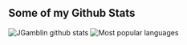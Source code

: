 ## Some of my Github Stats
![JGamblin github stats](https://github-readme-stats.vercel.app/api?username=michpcx&show_icons=true&theme=codeSTACKr)
![Most popular languages](https://github-readme-stats.vercel.app/api/top-langs/?username=michpcx&hide=html&layout=compact&theme=codeSTACKr)

